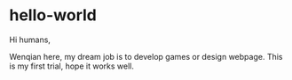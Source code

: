# hello-world

Hi humans,

Wenqian here, my dream job is to develop games or design webpage. This is my first trial, hope it works well.
